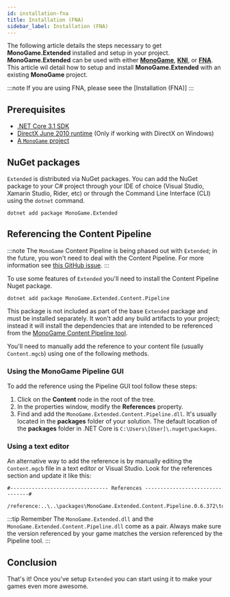 ```yaml
---
id: installation-fna
title: Installation (FNA)
sidebar_label: Installation (FNA)
---
```


The following article details the steps necessary to get **MonoGame.Extended** installed and setup in your project.  **MonoGame.Extended** can be used with either [**MonoGame**](https://github.com/monogame/monogame), [**KNI**](https://github.com/kniEngine/kni), or [**FNA**](https://github.com/FNA-XNA/FNA).  This article wil detail how to setup and install **MonoGame.Extended** with an existing **MonoGame** project.

:::note
If you are using FNA, please seee the [Installation (FNA)]
:::

## Prerequisites

- [.NET Core 3.1 SDK](https://dotnet.microsoft.com/download/dotnet-core/3.1)
- [DirectX June 2010 runtime](https://www.microsoft.com/en-us/download/details.aspx?id=8109) (Only if working with DirectX on Windows)
- [A `MonoGame` project](https://docs.monogame.net/articles/introduction/create_project.html)

## NuGet packages

`Extended` is distributed via NuGet packages. You can add the NuGet package to your C# project through your IDE of choice (Visual Studio, Xamarin Studio, Rider, etc) or through the Command Line Interface (CLI) using the `dotnet` command.

```
dotnet add package MonoGame.Extended
```

## Referencing the Content Pipeline

:::note
The `MonoGame` Content Pipeline is being phased out with `Extended`; in the future, you won't need to deal with the Content Pipeline. For more information see [this GitHub issue](https://github.com/craftworkgames/MonoGame.Extended/issues/676).
:::

To use some features of `Extended`  you'll need to install the Content Pipeline Nuget package.

```
dotnet add package MonoGame.Extended.Content.Pipeline
```

This package is not included as part of the base `Extended` package and must be installed separately. It won't add any build artifacts to your project; instead it will install the dependencies that are intended to be referenced from the [MonoGame Content Pipeline tool](http://www.monogame.net/documentation/?page=Pipeline).

You'll need to manually add the reference to your content file (usually `Content.mgcb`) using one of the following methods.

### Using the MonoGame Pipeline GUI

To add the reference using the Pipeline GUI tool follow these steps:

 1. Click on the **Content** node in the root of the tree.
 2. In the properties window, modify the **References** property.
 3. Find and add the `MonoGame.Extended.Content.Pipeline.dll`. It's usually located in the **packages** folder of your solution.  The default location of the **packages** folder in .NET Core is  `C:\Users\[User]\.nuget\packages`.

### Using a text editor

An alternative way to add the reference is by manually editing the `Content.mgcb` file in a text editor or Visual Studio. Look for the references section and update it like this:

```
#-------------------------------- References --------------------------------#

/reference:..\..\packages\MonoGame.Extended.Content.Pipeline.0.6.372\tools\MonoGame.Extended.Content.Pipeline.dll
```

:::tip Remember
The `MonoGame.Extended.dll` and the `MonoGame.Extended.Content.Pipeline.dll` come as a pair. Always make sure the version referenced by your game matches the version referenced by the Pipeline tool.
:::

## Conclusion

That's it! Once you've setup `Extended` you can start using it to make your games even more awesome.





